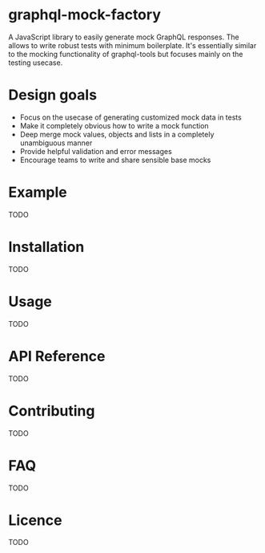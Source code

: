 # graphql-mock-factory

A JavaScript library to easily generate mock GraphQL responses. The allows to write robust tests with minimum boilerplate. It's essentially similar to the mocking functionality of graphql-tools but focuses mainly on the testing usecase.

# Design goals

- Focus on the usecase of generating customized mock data in tests
- Make it completely obvious how to write a mock function
- Deep merge mock values, objects and lists in a completely unambiguous manner
- Provide helpful validation and error messages
- Encourage teams to write and share sensible base mocks

# Example

TODO

# Installation

TODO

# Usage

TODO

# API Reference

TODO

# Contributing

TODO

# FAQ

TODO

# Licence

TODO
